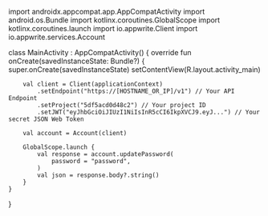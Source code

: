 import androidx.appcompat.app.AppCompatActivity
import android.os.Bundle
import kotlinx.coroutines.GlobalScope
import kotlinx.coroutines.launch
import io.appwrite.Client
import io.appwrite.services.Account

class MainActivity : AppCompatActivity() {
    override fun onCreate(savedInstanceState: Bundle?) {
        super.onCreate(savedInstanceState)
        setContentView(R.layout.activity_main)

        val client = Client(applicationContext)
            .setEndpoint("https://[HOSTNAME_OR_IP]/v1") // Your API Endpoint
            .setProject("5df5acd0d48c2") // Your project ID
            .setJWT("eyJhbGciOiJIUzI1NiIsInR5cCI6IkpXVCJ9.eyJ...") // Your secret JSON Web Token

        val account = Account(client)

        GlobalScope.launch {
            val response = account.updatePassword(
                password = "password",
            )
            val json = response.body?.string()        
        }
    }
}